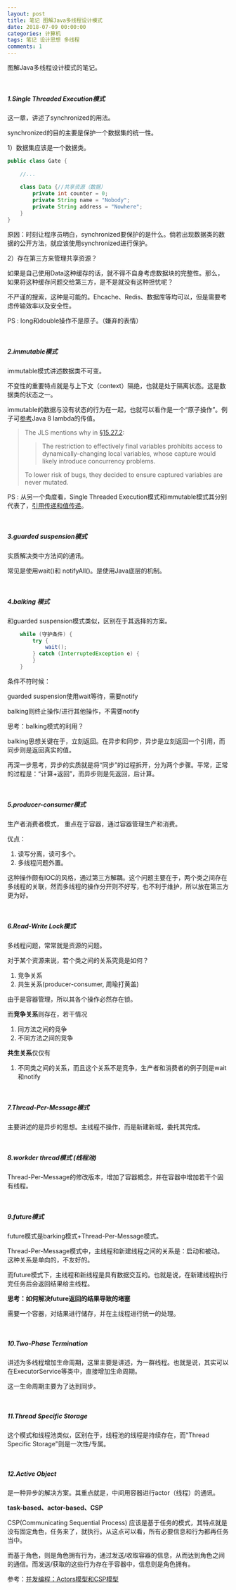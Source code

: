 ```yaml
---
layout: post
title: 笔记 图解Java多线程设计模式
date: 2018-07-09 00:00:00
categories: 计算机
tags: 笔记 设计思想 多线程 
comments: 1
---
```




图解Java多线程设计模式的笔记。

<br>

##### 1.Single Threaded Execution模式

这一章，讲述了synchronized的用法。

synchronized的目的主要是保护一个数据集的统一性。



1）数据集应该是一个数据类。

```java
public class Gate {
    
    //...
    
    class Data {//共享资源（数据）
        private int counter = 0;
        private String name = "Nobody";
        private String address = "Nowhere";
    }
}
```

原因：时刻让程序员明白，synchronized要保护的是什么。倘若出现数据类的数据的公开方法，就应该使用synchronized进行保护。



2）存在第三方来管理共享资源？

如果是自己使用Data这种缓存的话，就不得不自身考虑数据块的完整性。那么，如果将这种缓存问题交给第三方，是不是就没有这种担忧呢？

不严谨的搜索，这种是可能的。Ehcache、Redis、数据库等均可以，但是需要考虑传输效率以及安全性。



PS : long和double操作不是原子。（嫌弃的表情）


<br>

##### 2.immutable模式

immutable模式讲述数据类不可变。

不变性的重要特点就是与上下文（context）隔绝，也就是处于隔离状态。这是数据类的状态之一。

immutable的数据与没有状态的行为在一起，也就可以看作是一个“原子操作”。例子可[参考](https://stackoverflow.com/a/50341404/4883754)Java 8 lambda的传值。

> The JLS mentions why in [§15.27.2](https://docs.oracle.com/javase/specs/jls/se10/html/jls-15.html#jls-15.27.2):
>
> > The restriction to effectively final variables prohibits access to dynamically-changing local variables, whose capture would likely introduce concurrency problems.
>
> To lower risk of bugs, they decided to ensure captured variables are never mutated.





PS : 从另一个角度看，Single Threaded Execution模式和immutable模式其分别代表了，[引用传递和值传递](/%E5%80%BC%E4%BC%A0%E9%80%92%E5%92%8C%E5%BC%95%E7%94%A8%E4%BC%A0%E9%80%92)。

<br>

##### 3.guarded suspension模式

实质解决类中方法间的通讯。

常见是使用wait()和 notifyAll()。是使用Java底层的机制。

<br>

##### 4.balking 模式

和guarded suspension模式类似，区别在于其选择的方案。

```java
    while (守护条件) {
        try {
            wait();
        } catch (InterruptedException e) {
        }
    }
```


条件不符时候：

guarded suspension使用wait等待，需要notify

balking则终止操作/进行其他操作，不需要notify



思考：balking模式的利用？

balking思想关键在于，立刻返回。在异步和同步，异步是立刻返回一个引用，而同步则是返回真实的值。

再深一步思考，异步的实质就是将“同步”的过程拆开，分为两个步骤。平常，正常的过程是：“计算+返回”，而异步则是先返回，后计算。

<br>

##### 5.producer-consumer模式

生产者消费者模式， 重点在于容器，通过容器管理生产和消费。

优点：

1. 读写分离，读可多个。
2. 多线程问题外置。



这种操作颇有IOC的风格，通过第三方解耦。这个问题主要在于，两个类之间存在多线程的关联，然而多线程的操作分开则不好写，也不利于维护，所以放在第三方更为好。

<br>

##### 6.Read-Write Lock模式



多线程问题，常常就是资源的问题。

对于某个资源来说，若个类之间的关系究竟是如何？

1. 竞争关系
2. 共生关系(producer-consumer, 周瑜打黄盖)



由于是容器管理，所以其各个操作必然存在锁。

而**竞争关系**则存在，若干情况

1. 同方法之间的竞争
2. 不同方法之间的竞争



**共生关系**仅仅有

1. 不同类之间的关系，而且这个关系不是竞争，生产者和消费者的例子则是wait和notify





<br>

##### 7.Thread-Per-Message模式



主要讲述的是异步的思想。主线程不操作，而是新建新城，委托其完成。

<br>

##### 8.workder thread模式 (线程池)

Thread-Per-Message的修改版本，增加了容器概念，并在容器中增加若干个固有线程。

<br>

##### 9.future模式

future模式是barking模式+Thread-Per-Message模式。

Thread-Per-Message模式中，主线程和新建线程之间的关系是：启动和被动。这种关系是单向的，不友好的。

而future模式下，主线程和新线程是具有数据交互的。也就是说，在新建线程执行完任务后会返回结果给主线程。



 **思考：如何解决future返回的结果导致的堵塞**

需要一个容器，对结果进行储存，并在主线程进行统一的处理。



<br>

##### 10.Two-Phase Termination



讲述为多线程增加生命周期，这里主要是讲述，为一群线程。也就是说，其实可以在ExecutorService等类中，直接增加生命周期。

这一生命周期主要为了达到同步。

<br>

##### 11.Thread Specific Storage

这个模式和线程池类似，区别在于，线程池的线程是持续存在，而"Thread Specific Storage"则是一次性/专属。

<br>

##### 12.Active Object

是一种异步的解决方案。其重点就是，中间用容器进行actor（线程）的通讯。





 **task-based、actor-based、CSP**

CSP(Communicating Sequential Process) 应该是基于任务的模式，其特点就是没有固定角色，任务来了，就执行。从这点可以看，所有必要信息和行为都再任务当中。

而基于角色，则是角色拥有行为，通过发送/收取容器的信息，从而达到角色之间的通信。而发送/获取的这些行为存在于容器中，信息则是角色拥有。

参考：[并发编程：Actors模型和CSP模型](http://www.importnew.com/24226.html)

